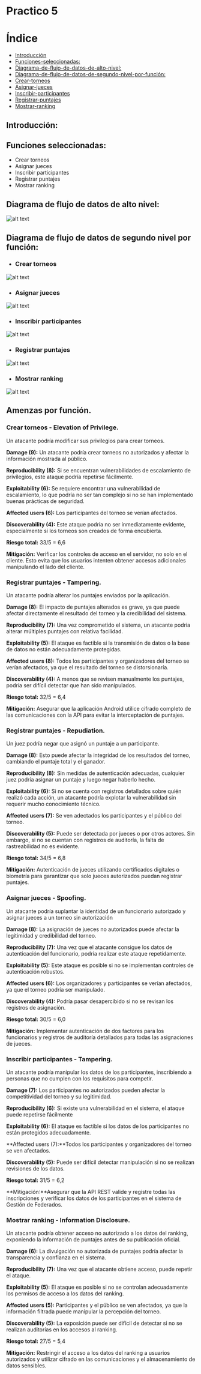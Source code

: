 ﻿# Practico 5
# Índice

- [Introducción](#introducción)
- [Funciones-seleccionadas:](#Funciones-seleccionadas:)
- [Diagrama-de-flujo-de-datos-de-alto-nivel:](#Diagrama-de-flujo-de-datos-de-alto-nivel:)
- [Diagrama-de-flujo-de-datos-de-segundo-nivel-por-función:](#Diagrama-de-flujo-de-datos-de-segundo-nivel-por-función:)
- [Crear-torneos](#Crear-torneos)
- [Asignar-jueces](#Asignar-jueces)
- [Inscribir-participantes](#Inscribir-participantes)
- [Registrar-puntajes](#Registrar-puntajes)
- [Mostrar-ranking](#Mostrar-ranking)


## Introducción:


## Funciones seleccionadas:

* Crear torneos
* Asignar jueces
* Inscribir participantes
* Registrar puntajes
* Mostrar ranking

## Diagrama de flujo de datos de alto nivel:

![alt text](images/dfd_alto_nivel.png)


## Diagrama de flujo de datos de segundo nivel por función:

* ### Crear torneos

![alt text](images/crear_torneos.png)

* ### Asignar jueces

![alt text](images/asignar_jueces.png)

* ### Inscribir participantes

![alt text](images/inscribir.png)

* ### Registrar puntajes

![alt text](images/puntaje.png)

* ### Mostrar ranking

![alt text](images/ranking.png)

## Amenzas por función.


### Crear torneos - Elevation of Privilege.

Un atacante podría modificar sus privilegios para crear torneos.

**Damage (9):** Un atacante podría crear torneos no autorizados y afectar la información mostrada al público.

**Reproducibility (8):** Si se encuentran vulnerabilidades de escalamiento de privilegios, este ataque podría repetirse fácilmente.

**Exploitability (6):** Se requiere encontrar una vulnerabilidad de escalamiento, lo que podría no ser tan complejo si no se han implementado buenas prácticas de seguridad.

**Affected users (6):** Los participantes del torneo se verían afectados.

**Discoverability (4):** Este ataque podría no ser inmediatamente evidente, especialmente si los torneos son creados de forma encubierta.

**Riesgo total:** 33/5 = 6,6

**Mitigación:** Verificar los controles de acceso en el servidor, no solo en el cliente. Esto evita que los usuarios intenten obtener accesos adicionales manipulando el lado del cliente.


### Registrar puntajes - Tampering.

Un atacante podría alterar los puntajes enviados por la aplicación.

**Damage (8):** El impacto de puntajes alterados es grave, ya que puede afectar directamente el resultado del torneo y la credibilidad del sistema.

**Reproducibility (7):** Una vez comprometido el sistema, un atacante podría alterar múltiples puntajes con relativa facilidad.

**Exploitability (5):** El ataque es factible si la transmisión de datos o la base de datos no están adecuadamente protegidas.

**Affected users (8):** Todos los participantes y organizadores del torneo se verían afectados, ya que el resultado del torneo se distorsionaría.

**Discoverability (4):** A menos que se revisen manualmente los puntajes, podría ser difícil detectar que han sido manipulados.

**Riesgo total:** 32/5 = 6,4

**Mitigación:** Asegurar que la aplicación Android utilice cifrado completo de las comunicaciones con la API para evitar la interceptación de puntajes.


### Registrar puntajes - Repudiation.

Un juez podría negar que asignó un puntaje a un participante.

**Damage (8):** Esto puede afectar la integridad de los resultados del torneo, cambiando el puntaje total y el ganador.

**Reproducibility (8):** Sin medidas de autenticación adecuadas, cualquier juez podría asignar un puntaje y luego negar haberlo hecho.

**Exploitability (6):** Si no se cuenta con registros detallados sobre quién realizó cada acción, un atacante podría explotar la vulnerabilidad sin requerir mucho conocimiento técnico.

**Affected users (7):** Se ven adectados los participantes y el público del torneo.

**Discoverability (5):** Puede ser detectada por jueces o por otros actores. Sin embargo, si no se cuentan con registros de auditoría, la falta de rastreabilidad no es evidente.

**Riesgo total:** 34/5 = 6,8

**Mitigación:** Autenticación de jueces utilizando certificados digitales o biometría para garantizar que solo jueces autorizados puedan registrar puntajes.

### Asignar jueces - Spoofing.

Un atacante podría suplantar la identidad de un funcionario autorizado y asignar jueces a un torneo sin autorización

**Damage (8):** La asignación de jueces no autorizados puede afectar la legitimidad y credibilidad del torneo.

**Reproducibility (7):** Una vez que el atacante consigue los datos de autenticación del funcionario, podría realizar este ataque repetidamente.

**Exploitability (5):** Este ataque es posible si no se implementan controles de autenticación robustos.

**Affected users (6):** Los organizadores y participantes se verían afectados, ya que el torneo podría ser manipulado.

**Discoverability (4):** Podría pasar desapercibido si no se revisan los registros de asignación.

**Riesgo total:** 30/5 = 6,0

**Mitigación:** Implementar autenticación de dos factores para los funcionarios y registros de auditoría detallados para todas las asignaciones de jueces. 

### Inscribir participantes - Tampering.

Un atacante podría manipular los datos de los participantes, inscribiendo a personas que no cumplen con los requisitos para competir.

**Damage (7):** Los participantes no autorizados pueden afectar la competitividad del torneo y su legitimidad.

**Reproducibility (6):** Si existe una vulnerabilidad en el sistema, el ataque puede repetirse fácilmente

**Exploitability (6):** El ataque es factible si los datos de los participantes no están protegidos adecuadamente.

**Affected users (7):**Todos los participantes y organizadores del torneo se ven afectados.

**Discoverability (5):**  Puede ser difícil detectar manipulación si no se realizan revisiones de los datos.

**Riesgo total:** 31/5 = 6,2

**Mitigación:**Asegurar que la API REST valide y registre todas las inscripciones y verificar los datos de los participantes en el sistema de Gestión de Federados.

### Mostrar ranking - Information Disclosure.

Un atacante podría obtener acceso no autorizado a los datos del ranking, exponiendo la información de puntajes antes de su publicación oficial.

**Damage (6):** La divulgación no autorizada de puntajes podría afectar la transparencia y confianza en el sistema.

**Reproducibility (7):** Una vez que el atacante obtiene acceso, puede repetir el ataque.

**Exploitability (5):** El ataque es posible si no se controlan adecuadamente los permisos de acceso a los datos del ranking.

**Affected users (5):** Participantes y el público se ven afectados, ya que la información filtrada puede manipular la percepción del torneo.

**Discoverability (5):** La exposición puede ser difícil de detectar si no se realizan auditorías en los accesos al ranking.

**Riesgo total:** 27/5 = 5,4

**Mitigación:** Restringir el acceso a los datos del ranking a usuarios autorizados y utilizar cifrado en las comunicaciones y el almacenamiento de datos sensibles. 



